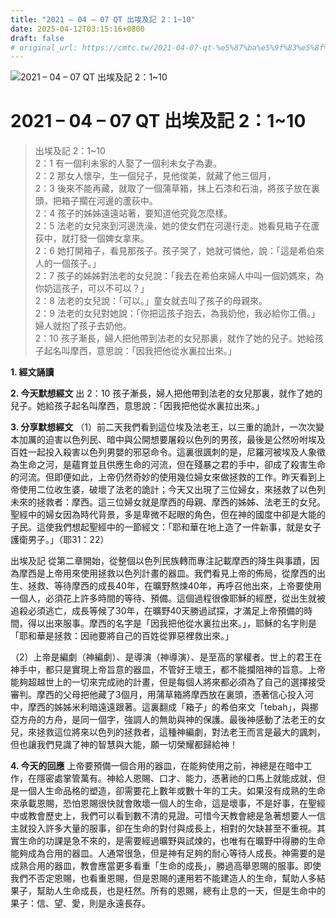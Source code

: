 ```yaml
---
title: "2021 – 04 – 07 QT 出埃及記 2：1~10"
date: 2025-04-12T03:15:16+0800
draft: false
# original_url: https://cmtc.tw/2021-04-07-qt-%e5%87%ba%e5%9f%83%e5%8f%8a%e8%a8%98-2%ef%bc%9a110
---
```


![2021 – 04 – 07 QT 出埃及記 2：1\~10](/images/qt.jpg   "2021 – 04 – 07 QT 出埃及記 2：1\~10")

# 2021 – 04 – 07 QT 出埃及記 2：1\~10

> 出埃及記 2：1\~10  
> 2：1 有一個利未家的人娶了一個利未女子為妻。  
> 2：2 那女人懷孕，生一個兒子，見他俊美，就藏了他三個月，  
> 2：3 後來不能再藏，就取了一個蒲草箱，抹上石漆和石油，將孩子放在裏頭，把箱子擱在河邊的蘆荻中。  
> 2：4 孩子的姊姊遠遠站著，要知道他究竟怎麼樣。  
> 2：5 法老的女兒來到河邊洗澡，她的使女們在河邊行走。她看見箱子在蘆荻中，就打發一個婢女拿來。  
> 2：6 她打開箱子，看見那孩子。孩子哭了，她就可憐他，說：「這是希伯來人的一個孩子。」  
> 2：7 孩子的姊姊對法老的女兒說：「我去在希伯來婦人中叫一個奶媽來，為你奶這孩子，可以不可以？」  
> 2：8 法老的女兒說：「可以。」童女就去叫了孩子的母親來。  
> 2：9 法老的女兒對她說：「你把這孩子抱去，為我奶他，我必給你工價。」婦人就抱了孩子去奶他。  
> 2：10 孩子漸長，婦人把他帶到法老的女兒那裏，就作了她的兒子。她給孩子起名叫摩西，意思說：「因我把他從水裏拉出來。」

**1. 經文誦讀**

**2.  今天默想經文**
出 2：10 孩子漸長，婦人把他帶到法老的女兒那裏，就作了她的兒子。她給孩子起名叫摩西，意思說：「因我把他從水裏拉出來。」

**3. 分享默想經文**
（1）前二天我們看到這位埃及法老王，以三重的詭計，一次次變本加厲的迫害以色列民、暗中與公開想要屠殺以色列的男孩，最後是公然吩咐埃及百姓一起投入殺害以色列男嬰的邪惡命令。這裏很諷刺的是，尼羅河被埃及人象徵為生命之河，是蘊育並且供應生命的河流，但在殘暴之君的手中，卻成了殺害生命的河流。但即便如此，上帝仍然奇妙的使用幾位婦女來做拯救的工作。昨天看到上帝使用二位收生婆，破壞了法老的詭計；今天又出現了三位婦女，來拯救了以色列未來的拯救者：摩西。這三位婦女就是摩西的母親、摩西的姊姊、法老王的女兒。聖經中的婦女因為時代背景，多是卑微不起眼的角色，但在神的國度中卻是大能的子民。這使我們想起聖經中的一節經文：「耶和華在地上造了一件新事，就是女子護衛男子。」（耶31：22）

出埃及記 從第二章開始，從整個以色列民族轉而專注記載摩西的降生與事蹟，因為摩西是上帝用來使用拯救以色列計畫的器皿。我們看見上帝的佈局，從摩西的出生、拯救、等待摩西的成長40年，在曠野熬煉40年，再呼召他出來，上帝要使用一個人，必須花上許多時間的等待、預備。這個過程很像耶穌的經歷，從出生就被追殺必須逃亡，成長等候了30年，在曠野40天勝過試探，才滿足上帝預備的時間，得以出來服事。摩西的名字是「因我把他從水裏拉出來。」，耶穌的名字則是「耶和華是拯救：因祂要將自己的百姓從罪惡裡救出來。」

（2）上帝是編劇（神編劇）、是導演（神導演）、是至高的掌權者。世上的君王在神手中，都只是實現上帝旨意的器皿，不管好王壞王，都不能攔阻神的旨意。上帝能夠超越世上的一切來完成祂的計畫，但是每個人將來都必須為了自己的選擇接受審判。摩西的父母把他藏了3個月，用蒲草箱將摩西放在裏頭，憑著信心投入河中，摩西的姊姊米利暗遠遠跟著。這裏翻成「箱子」的希伯來文「tebah」，與挪亞方舟的方舟，是同一個字，強調人的無助與神的保護。最後神感動了法老王的女兒，來拯救這位將來以色列的拯救者，這種神編劇，對法老王而言是最大的諷刺，但也讓我們見識了神的智慧與大能，願一切榮耀都歸給神！

**4. 今天的回應**
上帝要預備一個合用的器皿，在能夠使用之前，神總是在暗中工作，在隱密處掌管萬有。神給人恩賜、口才、能力，憑著祂的口馬上就能成就，但是一個人生命品格的塑造，卻需要花上數年或數十年的工夫。如果沒有成熟的生命來承載恩賜，恐怕恩賜很快就會敗壞一個人的生命，這是壞事，不是好事，在聖經中或教會歷史上，我們可以看到數不清的見證。可惜今天教會總是急著想要人一信主就投入許多大量的服事，卻在生命的對付與成長上，相對的欠缺甚至不重視。其實生命的功課是急不來的，是需要經過曠野與試煉的，也唯有在曠野中得勝的生命能夠成為合用的器皿。人通常很急，但是神有足夠的耐心等待人成長。神需要的是成熟合用的器皿，教會應當更多看重「生命的成長」，勝過高舉恩賜的服事。即使我們不否定恩賜，也看重恩賜，但是恩賜的運用若不能建造人的生命，幫助人多結果子，幫助人生命成長，也是枉然。所有的恩賜，總有止息的一天，但是生命中的果子：信、望、愛，則是永遠長存。
